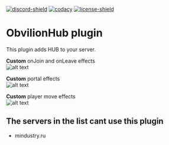 [![discord-shield][]][discord-invite]
[![codacy][]][codacy-shield]
[![license-shield][]][license]

# ObvilionHub plugin
This plugin adds HUB to your server.

**Custom** onJoin and onLeave effects <br/>
![alt text](https://media.discordapp.net/attachments/548917345318338582/796282995563954197/unknown.png?width=711&height=676)

**Custom** portal effects <br/>
![alt text](https://media.discordapp.net/attachments/548917345318338582/796283400604483594/unknown.png?width=748&height=676)

**Custom** player move effects <br/>
![alt text](https://media.discordapp.net/attachments/548917345318338582/796283484770795570/unknown.png)


## The servers in the list cant use this plugin
- mindustry.ru


[discord-invite]: https://discord.gg/cg82mjh
[discord-shield]: https://discord.com/api/guilds/633294014048632832/widget.png
[license]: https://github.com/ObvilionNetwork/mindustry-hub-plugin/tree/master/LICENSE
[license-shield]: https://img.shields.io/badge/license-GPL%20(%3E%3D%202)-blue
[codacy]: https://app.codacy.com/project/badge/Grade/d8a962d0929a4c798df707c1dc8f52b4
[codacy-shield]: https://www.codacy.com/gh/ObvilionNetwork/mindustry-hub-plugin/dashboard?utm_source=github.com&amp;utm_medium=referral&amp;utm_content=ObvilionNetwork/mindustry-hub-plugin&amp;utm_campaign=Badge_Grade
